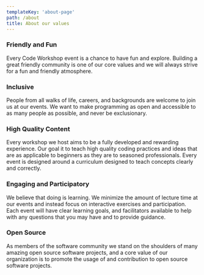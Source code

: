 ```yaml
---
templateKey: 'about-page'
path: /about
title: About our values
---
```

### Friendly and Fun
Every Code Workshop event is a chance to have fun and explore. Building a great friendly community
is one of our core values and we will always strive for a fun and friendly atmosphere.

### Inclusive
People from all walks of life, careers, and backgrounds are welcome to join us at our events.
We want to make programming as open and accessible to as many people as possible, and never be
exclusionary.

### High Quality Content
Every workshop we host aims to be a fully developed and rewarding experience. Our goal
it to teach high quality coding practices and ideas that are as applicable to beginners
as they are to seasoned professionals. Every event is designed around a curriculum designed
to teach concepts clearly and correctly.

### Engaging and Participatory
We believe that doing is learning. We minimize the amount of lecture time at our events and
instead focus on interactive exercises and participation. Each event will have clear learning goals,
and facilitators available to help with any questions that you may have and to provide guidance.

### Open Source
As members of the software community we stand on the shoulders of many amazing open source software
projects, and a core value of our organization is to promote the usage of and contribution to open source software projects.
